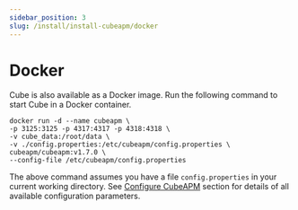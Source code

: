 ```yaml
---
sidebar_position: 3
slug: /install/install-cubeapm/docker
---
```


# Docker

Cube is also available as a Docker image. Run the following command to start Cube in a Docker container.

```shell
docker run -d --name cubeapm \
-p 3125:3125 -p 4317:4317 -p 4318:4318 \
-v cube_data:/root/data \
-v ./config.properties:/etc/cubeapm/config.properties \
cubeapm/cubeapm:v1.7.0 \
--config-file /etc/cubeapm/config.properties
```

The above command assumes you have a file `config.properties` in your current working directory. See [Configure CubeAPM](../02_configure/02_configure.md) section for details of all available configuration parameters.
